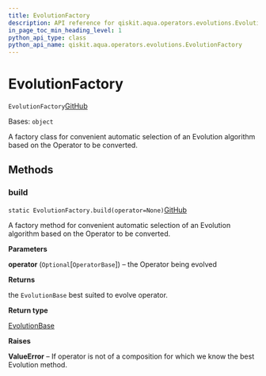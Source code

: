 ```yaml
---
title: EvolutionFactory
description: API reference for qiskit.aqua.operators.evolutions.EvolutionFactory
in_page_toc_min_heading_level: 1
python_api_type: class
python_api_name: qiskit.aqua.operators.evolutions.EvolutionFactory
---
```


# EvolutionFactory

<span id="qiskit.aqua.operators.evolutions.EvolutionFactory" />

`EvolutionFactory`[GitHub](https://github.com/qiskit-community/qiskit-aqua/tree/stable/0.9/qiskit/aqua/operators/evolutions/evolution_factory.py "view source code")

Bases: `object`

A factory class for convenient automatic selection of an Evolution algorithm based on the Operator to be converted.

## Methods

### build

<span id="qiskit.aqua.operators.evolutions.EvolutionFactory.build" />

`static EvolutionFactory.build(operator=None)`[GitHub](https://github.com/qiskit-community/qiskit-aqua/tree/stable/0.9/qiskit/aqua/operators/evolutions/evolution_factory.py "view source code")

A factory method for convenient automatic selection of an Evolution algorithm based on the Operator to be converted.

**Parameters**

**operator** (`Optional`\[`OperatorBase`]) – the Operator being evolved

**Returns**

the `EvolutionBase` best suited to evolve operator.

**Return type**

[EvolutionBase](qiskit.aqua.operators.evolutions.EvolutionBase "qiskit.aqua.operators.evolutions.EvolutionBase")

**Raises**

**ValueError** – If operator is not of a composition for which we know the best Evolution method.

